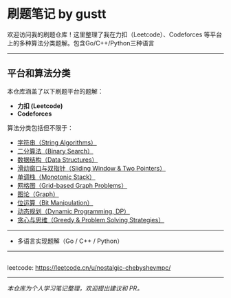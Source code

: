 # 刷题笔记 by gustt

欢迎访问我的刷题仓库！这里整理了我在力扣（Leetcode）、Codeforces 等平台上的多种算法分类题解。包含Go/C++/Python三种语言

---

##  平台和算法分类

本仓库涵盖了以下刷题平台的题解：

- **力扣 (Leetcode)**
- **Codeforces**

算法分类包括但不限于：



- [字符串（String Algorithms）](./string/README.md)
- [二分算法（Binary Search）](./binary-search/README.md)
- [数据结构（Data Structures）](./data-structure/README.md)
- [滑动窗口与双指针（Sliding Window & Two Pointers）](./sliding-window/README.md)
- [单调栈（Monotonic Stack）](./monotonic-stack/README.md)
- [网格图（Grid-based Graph Problems）](./grid/README.md)
- [图论（Graph）](./graph/README.md)
- [位运算（Bit Manipulation）](./bit/README.md)
- [动态规划（Dynamic Programming, DP）](./dp/README.md)
- [贪心与思维（Greedy & Problem Solving Strategies）](./greedy_math/README.md)


---


- 多语言实现题解（Go / C++ / Python）


---

##

leetcode: https://leetcode.cn/u/nostalgic-chebyshevmpc/


---

*本仓库为个人学习笔记整理，欢迎提出建议和 PR。*
